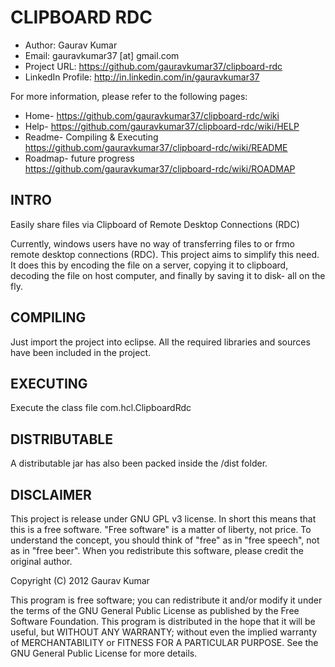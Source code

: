 CLIPBOARD RDC
=============

* Author: Gaurav Kumar
* Email: gauravkumar37 [at] gmail.com
* Project URL: https://github.com/gauravkumar37/clipboard-rdc
* LinkedIn Profile: http://in.linkedin.com/in/gauravkumar37

For more information, please refer to the following pages:
* Home- https://github.com/gauravkumar37/clipboard-rdc/wiki
* Help- https://github.com/gauravkumar37/clipboard-rdc/wiki/HELP
* Readme- Compiling & Executing https://github.com/gauravkumar37/clipboard-rdc/wiki/README
* Roadmap- future progress https://github.com/gauravkumar37/clipboard-rdc/wiki/ROADMAP

INTRO
-----
Easily share files via Clipboard of Remote Desktop Connections (RDC)

Currently, windows users have no way of transferring files to or frmo remote desktop connections (RDC). This project aims to simplify this need. It does this by encoding the file on a server, copying it to clipboard, decoding the file on host computer, and finally by saving it to disk- all on the fly.

COMPILING
---------
Just import the project into eclipse.
All the required libraries and sources have been included in the project.

EXECUTING
---------
Execute the class file com.hcl.ClipboardRdc

DISTRIBUTABLE
-------------
A distributable jar has also been packed inside the /dist folder.

DISCLAIMER
----------
This project is release under GNU GPL v3 license. In short this means that this is a free software.
"Free software" is a matter of liberty, not price. To understand the concept, you should think of "free" as in "free speech", not as in "free beer".
When you redistribute this software, please credit the original author.

Copyright (C) 2012 Gaurav Kumar

This program is free software; you can redistribute it and/or modify it under the terms of the GNU General Public License as published by the Free Software Foundation.
This program is distributed in the hope that it will be useful, but WITHOUT ANY WARRANTY; without even the implied warranty of MERCHANTABILITY or FITNESS FOR A PARTICULAR PURPOSE.  See the GNU General Public License for more details.

